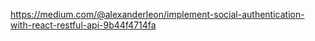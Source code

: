 https://medium.com/@alexanderleon/implement-social-authentication-with-react-restful-api-9b44f4714fa
